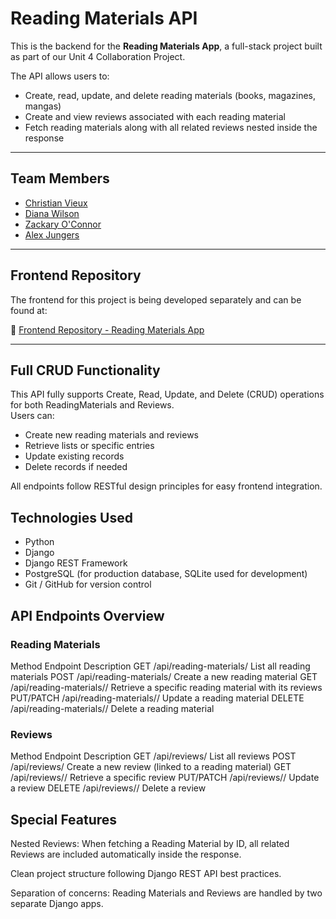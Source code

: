 # Reading Materials API

This is the backend for the **Reading Materials App**, a full-stack project built as part of our Unit 4 Collaboration Project.

The API allows users to:
- Create, read, update, and delete reading materials (books, magazines, mangas)
- Create and view reviews associated with each reading material
- Fetch reading materials along with all related reviews nested inside the response

---

## Team Members

- [Christian Vieux](https://github.com/christianvieux)
- [Diana Wilson](https://github.com/DianaWilson1)
- [Zackary O'Connor](https://github.com/zackaryoconnor)
- [Alex Jungers](https://github.com/ajungers-ga)

---

## Frontend Repository

The frontend for this project is being developed separately and can be found at:

🔗 [Frontend Repository - Reading Materials App](https://github.com/zackaryoconnor/Front-End)

---

## Full CRUD Functionality

This API fully supports Create, Read, Update, and Delete (CRUD) operations for both ReadingMaterials and Reviews.  
Users can:
- Create new reading materials and reviews
- Retrieve lists or specific entries
- Update existing records
- Delete records if needed

All endpoints follow RESTful design principles for easy frontend integration.


## Technologies Used

- Python
- Django
- Django REST Framework
- PostgreSQL (for production database, SQLite used for development)
- Git / GitHub for version control

## API Endpoints Overview

### Reading Materials
Method	Endpoint	Description
GET	/api/reading-materials/	List all reading materials
POST	/api/reading-materials/	Create a new reading material
GET	/api/reading-materials/<id>/	Retrieve a specific reading material with its reviews
PUT/PATCH	/api/reading-materials/<id>/	Update a reading material
DELETE	/api/reading-materials/<id>/	Delete a reading material

### Reviews
Method	Endpoint	Description
GET	/api/reviews/	List all reviews
POST	/api/reviews/	Create a new review (linked to a reading material)
GET	/api/reviews/<id>/	Retrieve a specific review
PUT/PATCH	/api/reviews/<id>/	Update a review
DELETE	/api/reviews/<id>/	Delete a review

## Special Features

Nested Reviews: When fetching a Reading Material by ID, all related Reviews are included automatically inside the response.

Clean project structure following Django REST API best practices.

Separation of concerns: Reading Materials and Reviews are handled by two separate Django apps.

